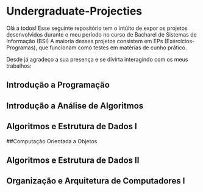 # Undergraduate-Projecties

Olá a todos!
Esse seguinte repositório tem o intúito de expor os projetos desenvolvidos durante o meu período no curso de Bacharel de Sistemas de Informação (BSI) 
A maioria desses projetos consistem em EPs (Exércícios-Programas), que funcionam como testes em matérias de cunho prático. 

Desde já agradeço a sua presença e se divirta interagindo com os meus trabalhos:

## Introdução a Programação
 
 
## Introdução a Análise de Algoritmos
 
 
## Algoritmos e Estrutura de Dados I
 
 
##Computação Orientada a Objetos
 
 
## Algoritmos e Estrutura de Dados II
 
 
## Organização e Arquitetura de Computadores I

